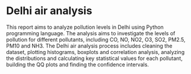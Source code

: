 # Delhi air analysis
This report aims to analyze pollution levels in Delhi using Python programming language.
The analysis aims to investigate the levels of pollution for different pollutants, including CO,
NO, NO2, O3, SO2, PM2.5, PM10 and NH3. The Delhi air analysis process includes cleaning
the dataset, plotting histograms, boxplots and correlation analysis, analyzing the
distributions and calculating key statistical values for each pollutant, building the QQ plots
and finding the confidence intervals.
